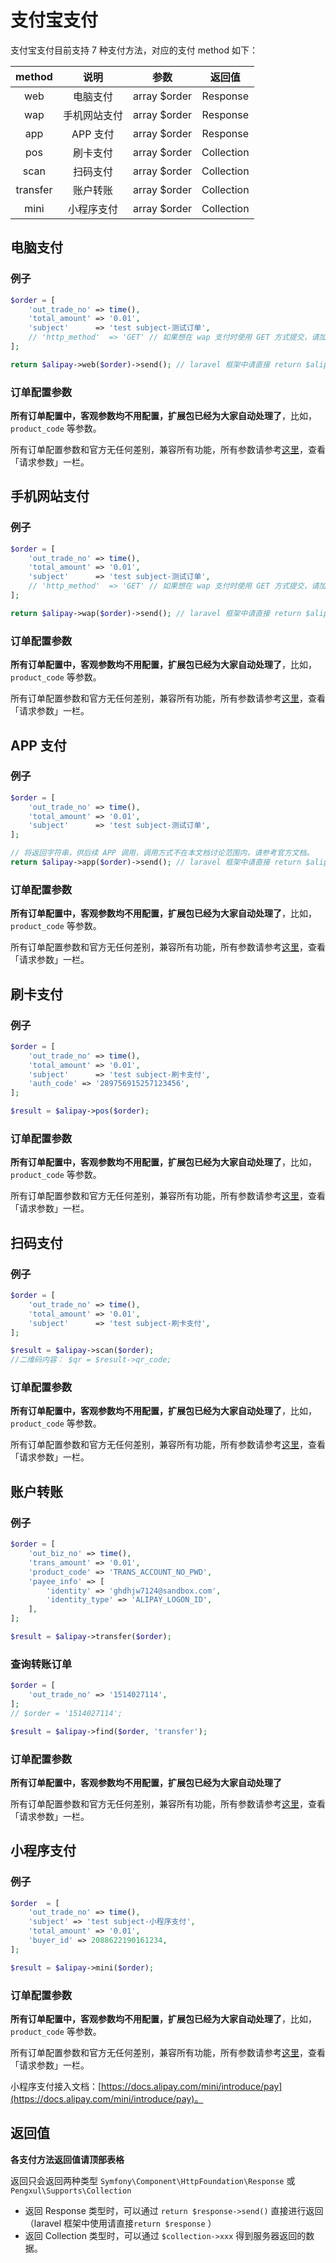 # 支付宝支付

支付宝支付目前支持 7 种支付方法，对应的支付 method 如下：

|  method  |   说明   |      参数      |    返回值     |
|:--------:|:------:|:------------:|:----------:|
|   web    |  电脑支付  | array $order |  Response  |
|   wap    | 手机网站支付 | array $order |  Response  |
|   app    | APP 支付 | array $order |  Response  |
|   pos    |  刷卡支付  | array $order | Collection |
|   scan   |  扫码支付  | array $order | Collection |
| transfer |  账户转账  | array $order | Collection |
|   mini   | 小程序支付  | array $order | Collection |

## 电脑支付

### 例子

```php
$order = [
    'out_trade_no' => time(),
    'total_amount' => '0.01',
    'subject'      => 'test subject-测试订单',
    // 'http_method'  => 'GET' // 如果想在 wap 支付时使用 GET 方式提交，请加上此参数。默认使用 POST 方式提交
];

return $alipay->web($order)->send(); // laravel 框架中请直接 return $alipay->web($order)
```

### 订单配置参数

**所有订单配置中，客观参数均不用配置，扩展包已经为大家自动处理了**，比如，`product_code` 等参数。

所有订单配置参数和官方无任何差别，兼容所有功能，所有参数请参考[这里](https://docs.open.alipay.com/270/alipay.trade.page.pay)，查看「请求参数」一栏。


## 手机网站支付

### 例子

```php
$order = [
    'out_trade_no' => time(),
    'total_amount' => '0.01',
    'subject'      => 'test subject-测试订单',
    // 'http_method'  => 'GET' // 如果想在 wap 支付时使用 GET 方式提交，请加上此参数。默认使用 POST 方式提交
];

return $alipay->wap($order)->send(); // laravel 框架中请直接 return $alipay->wap($order)
```

### 订单配置参数

**所有订单配置中，客观参数均不用配置，扩展包已经为大家自动处理了**，比如，`product_code` 等参数。

所有订单配置参数和官方无任何差别，兼容所有功能，所有参数请参考[这里](https://docs.open.alipay.com/203/107090/)，查看「请求参数」一栏。


## APP 支付

### 例子

```php
$order = [
    'out_trade_no' => time(),
    'total_amount' => '0.01',
    'subject'      => 'test subject-测试订单',
];

// 将返回字符串，供后续 APP 调用，调用方式不在本文档讨论范围内，请参考官方文档。
return $alipay->app($order)->send(); // laravel 框架中请直接 return $alipay->app($order)
```

### 订单配置参数

**所有订单配置中，客观参数均不用配置，扩展包已经为大家自动处理了**，比如，`product_code` 等参数。

所有订单配置参数和官方无任何差别，兼容所有功能，所有参数请参考[这里](https://docs.open.alipay.com/204/105465/)，查看「请求参数」一栏。


## 刷卡支付

### 例子

```php
$order = [
    'out_trade_no' => time(),
    'total_amount' => '0.01',
    'subject'      => 'test subject-刷卡支付',
    'auth_code' => '289756915257123456',
];

$result = $alipay->pos($order);
```

### 订单配置参数

**所有订单配置中，客观参数均不用配置，扩展包已经为大家自动处理了**，比如，`product_code` 等参数。

所有订单配置参数和官方无任何差别，兼容所有功能，所有参数请参考[这里](https://docs.open.alipay.com/api_1/alipay.trade.pay)，查看「请求参数」一栏。


## 扫码支付

### 例子

```php
$order = [
    'out_trade_no' => time(),
    'total_amount' => '0.01',
    'subject'      => 'test subject-刷卡支付',
];

$result = $alipay->scan($order);
//二维码内容： $qr = $result->qr_code;
```

### 订单配置参数

**所有订单配置中，客观参数均不用配置，扩展包已经为大家自动处理了**，比如，`product_code` 等参数。

所有订单配置参数和官方无任何差别，兼容所有功能，所有参数请参考[这里](https://docs.open.alipay.com/api_1/alipay.trade.precreate)，查看「请求参数」一栏。


## 账户转账

### 例子

```php
$order = [
    'out_biz_no' => time(),
    'trans_amount' => '0.01',
    'product_code' => 'TRANS_ACCOUNT_NO_PWD',
    'payee_info' => [
        'identity' => 'ghdhjw7124@sandbox.com',
        'identity_type' => 'ALIPAY_LOGON_ID',
    ],
];

$result = $alipay->transfer($order);
```

### 查询转账订单

```php
$order = [
    'out_trade_no' => '1514027114',
];
// $order = '1514027114';

$result = $alipay->find($order, 'transfer');
```

### 订单配置参数

**所有订单配置中，客观参数均不用配置，扩展包已经为大家自动处理了**

所有订单配置参数和官方无任何差别，兼容所有功能，所有参数请参考[这里](https://docs.open.alipay.com/api_28/alipay.fund.trans.uni.transfer/)，查看「请求参数」一栏。


## 小程序支付

### 例子

```php
$order  = [
    'out_trade_no' => time(),
    'subject' => 'test subject-小程序支付',
    'total_amount' => '0.01',
    'buyer_id' => 2088622190161234,
];

$result = $alipay->mini($order);
```

### 订单配置参数

**所有订单配置中，客观参数均不用配置，扩展包已经为大家自动处理了**，比如，`product_code` 等参数。

所有订单配置参数和官方无任何差别，兼容所有功能，所有参数请参考[这里](https://docs.open.alipay.com/api_1/alipay.trade.create/)，查看「请求参数」一栏。

小程序支付接入文档：[https://docs.alipay.com/mini/introduce/pay](https://docs.alipay.com/mini/introduce/pay)。

## 返回值

**各支付方法返回值请顶部表格**

返回只会返回两种类型 `Symfony\Component\HttpFoundation\Response` 或 `Pengxul\Supports\Collection`

* 返回 Response 类型时，可以通过 `return $response->send()` 直接进行返回（laravel 框架中使用请直接`return $response` ）
* 返回 Collection 类型时，可以通过 `$collection->xxx` 得到服务器返回的数据。 
